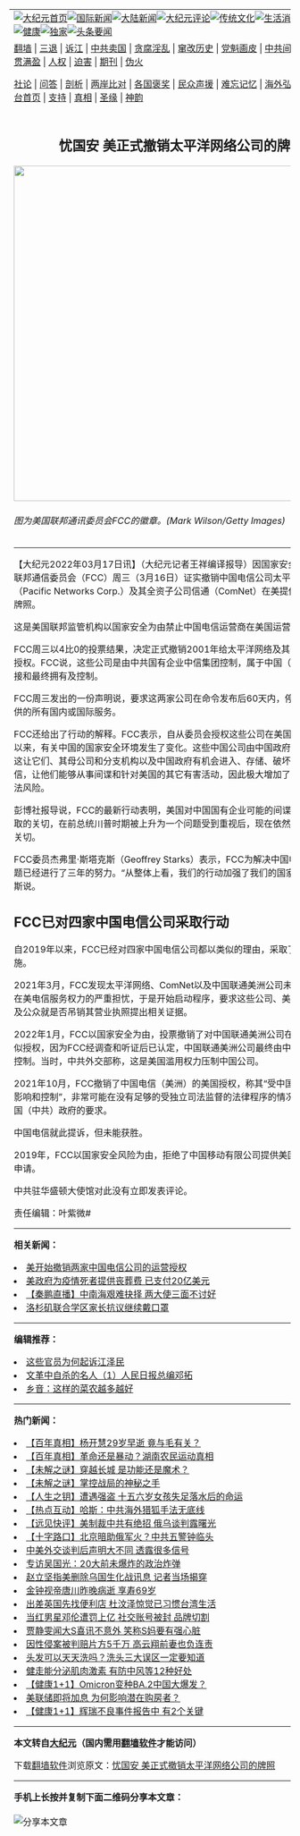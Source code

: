 <a name="1" id="1" target="_blank"></a><span id="1"></span>
<table align=center border="0"><tr><td colspan="2" VALIGN=TOP><a href="https://github.com/zauykv312/djy/blob/master/gb/nf1351518.md#1"><img src="https://raw.githubusercontent.com/zauykv312/www/master/t/djy/1.jpg" title="大纪元首页" alt="大纪元首页"></a><a href="https://github.com/zauykv312/djy/blob/master/gb/n24hr.md#1"><img src="https://raw.githubusercontent.com/zauykv312/www/master/t/djy/3.jpg" title="国际新闻" alt="国际新闻"></a><a href="https://github.com/zauykv312/djy/blob/master/gb/nsc413.md#1"><img src="https://raw.githubusercontent.com/zauykv312/www/master/t/djy/4.jpg" title="大陆新闻" alt="大陆新闻"></a><a href="https://github.com/zauykv312/djy/blob/master/gb/news392.md#1"><img src="https://raw.githubusercontent.com/zauykv312/www/master/t/djy/5.jpg" title="大纪元评论" alt="大纪元评论"></a><a href="https://github.com/zauykv312/djy/blob/master/gb/news2007.md#1"><img src="https://raw.githubusercontent.com/zauykv312/www/master/t/djy/6.jpg" title="传统文化" alt="传统文化"></a><a href="https://github.com/zauykv312/djy/blob/master/gb/news2008.md#1"><img src="https://raw.githubusercontent.com/zauykv312/www/master/t/djy/7.jpg" title="生活消费" alt="生活消费"></a><a href="https://github.com/zauykv312/djy/blob/master/gb/ncyule.md#1"><img src="https://raw.githubusercontent.com/zauykv312/www/master/t/djy/8.jpg" title="娱乐休闲" alt="娱乐休闲"></a><a href="https://github.com/zauykv312/djy/blob/master/gb/nsc1002.md#1"><img src="https://raw.githubusercontent.com/zauykv312/www/master/t/djy/9.jpg" title="健康" alt="健康"></a><a href="https://github.com/zauykv312/djy/blob/master/gb/nf6092.md#1"><img src="https://raw.githubusercontent.com/zauykv312/www/master/t/djy/10a.jpg" title="独家" alt="独家"></a><a href="https://github.com/zauykv312/djy/blob/master/gb/nf4514.md#1"><img src="https://raw.githubusercontent.com/zauykv312/www/master/t/djy/12a.jpg" title="头条要闻" alt="头条要闻"></a></td></tr>
<tr><td colspan="2" VALIGN=TOP><a target="_blank" href="https://github.com/zauykv312/www/blob/master/README.md?zsrh#1">翻墙</a> | <a target="_blank" href="https://github.com/zauykv312/djy/blob/master/gb/nf5657.md#1">三退</a> | <a target="_blank" href="https://github.com/zauykv312/djy/blob/master/gb/nf6124.md#1">诉江</a> | <a target="_blank" href="https://github.com/zauykv312/djy/blob/master/gb/nf1176117.md#1">中共卖国</a> | <a target="_blank" href="https://github.com/zauykv312/djy/blob/master/gb/nf5773.md#1">贪腐淫乱</a> | <a target="_blank" href="https://github.com/zauykv312/djy/blob/master/gb/nf1176115.md#1">窜改历史</a> | <a target="_blank" href="https://github.com/zauykv312/djy/blob/master/gb/nf1176107.md#1">党魁画皮</a> | <a target="_blank" href="https://github.com/zauykv312/djy/blob/master/gb/nf1320400.md#1">中共间谍</a> | <a target="_blank" href="https://github.com/zauykv312/djy/blob/master/gb/nf1176114.md#1">破坏传统</a> | <a target="_blank" href="https://github.com/zauykv312/ntdtv/blob/master/gb/prog447_1.md#1">恶贯满盈</a> | <a target="_blank" href="https://github.com/zauykv312/djy/blob/master/gb/ncid278.md#1">人权</a> | <a target="_blank" href="https://github.com/zauykv312/djy/blob/master/gb/nf1176111.md#1">迫害</a> | <a target="_blank" href="https://gitlab.com/szzdlab/mh-qikan/blob/master/README.md#1">期刊</a> | <a target="_blank" href="https://github.com/zauykv312/djy/blob/master/gb/nf5562.md#1">伪火</a></p><p><a target="_blank" href="https://github.com/zauykv312/djy/blob/master/gb/9p.md#1">社论</a> | <a target="_blank" href="https://github.com/zauykv312/djy/blob/master/gb/nf4378.md#1">问答</a> | <a target="_blank" href="https://github.com/zauykv312/djy/blob/master/gb/nf5792.md#1">剖析</a> | <a target="_blank" href="https://github.com/zauykv312/djy/blob/master/gb/nf5735.md#1">两岸比对</a> | <a target="_blank" href="https://github.com/zauykv312/djy/blob/master/gb/nf6119.md#1">各国褒奖</a> | <a target="_blank" href="https://github.com/zauykv312/djy/blob/master/gb/nf6120.md#1">民众声援</a> | <a target="_blank" href="https://github.com/zauykv312/djy/blob/master/gb/nf1188594.md#1">难忘记忆</a> | <a target="_blank" href="https://github.com/zauykv312/djy/blob/master/gb/nf3180.md#1">海外弘传</a> | <a target="_blank" href="https://github.com/zauykv312/djy/blob/master/gb/nf5410.md#1">万人上访</a> | <a target="_blank" href="https://github.com/zauykv312/www/blob/master/README.md?zsrh#1">平台首页</a> | <a target="_blank" href="https://github.com/zauykv312/djy/blob/master/gb/nf4386.md#1">支持</a> | <a target="_blank" href="https://github.com/zauykv312/djy/blob/master/gb/nf4389.md#1">真相</a> | <a target="_blank" href="https://github.com/zauykv312/djy/blob/master/gb/nf5790.md#1">圣缘</a> | <a target="_blank" href="https://github.com/zauykv312/djy/blob/master/gb/nf4786.md#1">神韵</a></td></tr>
<tr><td VALIGN=TOP width="626"><h2 align=center>忧国安 美正式撤销太平洋网络公司的牌照</h2>
<img width="600" src="https://i.epochtimes.com/assets/uploads/2021/02/FCC.jpg" />
<h6>图为美国联邦通讯委员会FCC的徽章。(Mark Wilson/Getty Images)
</h6>
<hr>
	<p>【大纪元2022年03月17日讯】（大纪元记者王祥编译报导）因国家安全担忧，美国<ahref="https://github.com/zauykv312/djy/blob/master/gb/tag/%E8%81%94%E9%82%A6%E9%80%9A%E4%BF%A1%E5%A7%94%E5%91%98%E4%BC%9A.md#1">联邦通信委员会</a>（FCC）周三（3月16日）证实撤销中国电信公司太平洋网络（Pacific Networks Corp.）及其全资子公司信通（ComNet）在美提供电信服务的牌照。</p>
<p>这是美国联邦监管机构以国家安全为由禁止中国电信运营商在美国运营的最新行动。</p>
<p>FCC周三以4比0的投票结果，决定正式撤销2001年给太平洋网络及其子公司的经营授权。FCC说，这些公司是由中共国有企业<ahref="https://github.com/zauykv312/djy/blob/master/gb/tag/%E4%B8%AD%E4%BF%A1%E9%9B%86%E5%9B%A2.md#1">中信集团</a>控制，属于中国（中共）政府间接和最终拥有及控制。</p>
<p>FCC周三发出的一份声明说，要求这两家公司在命令发布后60天内，停止之前授权提供的所有国内或国际服务。</p>
<p>FCC还给出了行动的解释。FCC表示，自从委员会授权这些公司在美国提供通信服务以来，有关中国的国家安全环境发生了变化。这些中国公司由中国政府拥有与控制，这让它们、其母公司和分支机构以及中国政府有机会进入、存储、破坏或误导美国通信，让他们能够从事间谍和针对美国的其它有害活动，因此极大增加了国家安全和执法风险。</p>
<p>彭博社报导说，FCC的最新行动表明，美国对中国国有企业可能的间谍活动和数据窃取的关切，在前总统川普时期被上升为一个问题受到重视后，现在依然是总统拜登的关切。</p>
<p>FCC委员杰弗里·斯塔克斯（Geoffrey Starks）表示，FCC为解决中国电信运营商问题已经进行了三年的努力。“从整体上看，我们的行动加强了我们的国家安全，”斯塔克斯说。</p>
<h2>FCC已对四家中国电信公司采取行动</h2>
<p>自2019年以来，FCC已经对四家中国电信公司都以类似的理由，采取了类似的措施。</p>
<p>2021年3月，FCC发现太平洋网络、ComNet以及中国联通美洲公司未能消除保留其在美电信服务权力的严重担忧，于是开始启动程序，要求这些公司、美国行政部门以及公众就是否吊销其营业执照提出相关证据。</p>
<p>2022年1月，FCC以国家安全为由，投票撤销了对中国联通美洲公司在美国运营的类似授权，因为FCC经调查和听证后已认定，中国联通美洲公司最终由中国政府拥有和控制。当时，中共外交部称，这是美国滥用权力压制中国公司。</p>
<p>2021年10月，FCC撤销了中国电信（美洲）的美国授权，称其“受中国政府的利用、影响和控制”，非常可能在没有足够的受独立司法监督的法律程序的情况下被迫执行中国（中共）政府的要求。</p>
<p>中国电信就此提诉，但未能获胜。</p>
<p>2019年，FCC以国家安全风险为由，拒绝了中国移动有限公司提供美国电信服务的申请。</p>
<p>中共驻华盛顿大使馆对此没有立即发表评论。</p>
<p>责任编辑：叶紫微#</p>
	
<hr>


<strong>相关新闻：</strong>
<li><a href="https://github.com/zauykv312/djy/blob/master/gb/21/3/17/n12818025.md#1">美开始撤销两家中国电信公司的运营授权</a></li>
<li><a href="https://github.com/zauykv312/djy/blob/master/gb/22/3/16/n13651647.md#1">美政府为疫情死者提供丧葬费 已支付20亿美元</a></li>
<li><a href="https://github.com/zauykv312/djy/blob/master/gb/22/3/16/n13651514.md#1">【秦鹏直播】中南海艰难抉择 两大使三面不讨好</a></li>
<li><a href="https://github.com/zauykv312/djy/blob/master/gb/22/3/16/n13651655.md#1">洛杉矶联合学区家长抗议继续戴口罩</a></li>
<hr>


<strong>编辑推荐：</strong>
<li><a href="https://github.com/upjkzu3674/djy/blob/master/gb/18/8/28/n10672014.md?dfh#1" target="_blank">这些官员为何起诉江泽民</a></li><li><a href="https://github.com/tsiac2612/djy/blob/master/gb/17/11/30/n9910984.md#1" target="_blank">文革中自杀的名人（1）人民日报总编邓拓</a></li><li><a href="https://github.com/tsiac2612/djy/blob/master/gb/13/5/1/n3859798.md#1" target="_blank">乡音：这样的菜农越多越好</a></li>
<hr>

<strong>热门新闻：</strong>
<li><a href="https://github.com/zauykv312/djy/blob/master/gb/22/3/3/n13617747.md#1">【百年真相】杨开慧29岁早逝 竟与毛有关？</a></li>
<li><a href="https://github.com/zauykv312/djy/blob/master/gb/21/12/10/n13430091.md#1">【百年真相】革命还是暴动？湖南农民运动真相</a></li>
<li><a href="https://github.com/zauykv312/djy/blob/master/gb/22/3/13/n13643964.md#1">【未解之谜】穿越长城 是功能还是魔术？</a></li>
<li><a href="https://github.com/zauykv312/djy/blob/master/gb/22/3/11/n13637979.md#1">【未解之谜】掌控战局的神秘之手</a></li>
<li><a href="https://github.com/zauykv312/djy/blob/master/gb/22/3/10/n13635669.md#1">【人生之钥】遭遇强盗 十五六岁女孩失足落水后的命运</a></li>
<li><a href="https://github.com/zauykv312/djy/blob/master/gb/22/3/16/n13648880.md#1">【热点互动】哈斯：中共海外猎狐手法无底线</a></li>
<li><a href="https://github.com/zauykv312/djy/blob/master/gb/22/3/16/n13651512.md#1">【远见快评】美制裁中共有绝招 俄乌谈判露曙光</a></li>
<li><a href="https://github.com/zauykv312/djy/blob/master/gb/22/3/15/n13647794.md#1">【十字路口】北京暗助俄军火？中共五警钟临头</a></li>
<li><a href="https://github.com/zauykv312/djy/blob/master/gb/22/3/15/n13648223.md#1">中美外交谈判后声明大不同 透露很多信号</a></li>
<li><a href="https://github.com/zauykv312/djy/blob/master/gb/22/3/15/n13646596.md#1">专访吴国光：20大前未爆炸的政治炸弹</a></li>
<li><a href="https://github.com/zauykv312/djy/blob/master/gb/22/3/15/n13648112.md#1">赵立坚指美删除乌国生化战讯息 记者当场揭穿</a></li>
<li><a href="https://github.com/zauykv312/djy/blob/master/gb/22/3/14/n13644401.md#1">金钟视帝唐川昨晚病逝 享寿69岁</a></li>
<li><a href="https://github.com/zauykv312/djy/blob/master/gb/22/3/14/n13646078.md#1">出差英国先找便利店 杜汶泽惊觉已习惯台湾生活</a></li>
<li><a href="https://github.com/zauykv312/djy/blob/master/gb/22/3/15/n13648253.md#1">当红男星邓伦遭罚上亿 社交账号被封 品牌切割</a></li>
<li><a href="https://github.com/zauykv312/djy/blob/master/gb/22/3/14/n13645764.md#1">贾静雯闻大S喜讯不意外 笑称S妈要有强心脏</a></li>
<li><a href="https://github.com/zauykv312/djy/blob/master/gb/22/3/15/n13648432.md#1">因性侵案被判赔片方5千万 高云翔前妻也负连责</a></li>
<li><a href="https://github.com/zauykv312/djy/blob/master/gb/22/3/9/n13634214.md#1">头发可以天天洗吗？洗头三大误区一定要知道</a></li>
<li><a href="https://github.com/zauykv312/djy/blob/master/gb/22/3/12/n13640906.md#1">健走能分泌肌肉激素 有防中风等12种好处</a></li>
<li><a href="https://github.com/zauykv312/djy/blob/master/gb/22/3/16/n13650461.md#1">【健康1+1】Omicron变种BA.2中国大爆发？</a></li>
<li><a href="https://github.com/zauykv312/djy/blob/master/gb/22/3/14/n13644865.md#1">美联储即将加息 为何影响潜在购房者？</a></li>
<li><a href="https://github.com/zauykv312/djy/blob/master/gb/22/3/15/n13647625.md#1">【健康1+1】辉瑞不良事件报告中 有2个关键</a></li>
<hr>

<strong>本文转自<a href="https://www.epochtimes.com">大纪元</a>（国内需用<a href="https://github.com/zauykv312/www/blob/master/README.md#8">翻墙软件</a>才能访问）</strong><p>下载<a href="https://github.com/zauykv312/www/blob/master/README.md#8">翻墙软件</a>浏览原文：<a href="https://www.epochtimes.com/gb/22/3/16/n13651480.htm">忧国安 美正式撤销太平洋网络公司的牌照</a></p><hr>

<strong>手机上长按并复制下面二维码分享本文章：</strong><br><br><img src="https://chart.apis.google.com/chart?cht=qr&chs=240x240&choe=UTF-8&chld=M|2&chl=https://github.com/zauykv312/djy/blob/master/gb/22/3/16/n13651480.md%231" title="分享本文章"></td><td VALIGN=TOP><a href="https://github.com/zauykv312/djy/blob/master/gb/16/1/21/n4622075.md?dfh#1" target="_blank"><img src="https://raw.githubusercontent.com/zauykv312/djy/master/gb/300/wei-f1.jpg" title="中共的伪火骗局"  alt="中共的伪火骗局"></a><br><a href="https://github.com/zauykv312/www/blob/master/README.md?dfh#9" target="_blank"><img src="https://raw.githubusercontent.com/zauykv312/djy/master/gb/300/yong-h.jpg" title="永恒的见证"  alt="永恒的见证"></a><br><a href="https://github.com/zauykv312/djy/blob/master/gb/13/9/29/n3974789.md?dfh#1" target="_blank"><img src="https://raw.githubusercontent.com/zauykv312/djy/master/gb/300/shang-lnz.jpg" title="善良女子被中共投男牢"  alt="善良女子被中共投男牢"></a><br><a href="https://github.com/zauykv312/djy/blob/master/gb/16/3/16/n4663449.md?dfh#1" target="_blank"><img src="https://raw.githubusercontent.com/zauykv312/djy/master/gb/300/huo-z3.jpg" title="警卫目击活摘器官"  alt="警卫目击活摘器官"></a><br><a href="https://github.com/zauykv312/djy/blob/master/gb/16/8/7/n8177641.md?dfh#1" target="_blank"><img src="https://raw.githubusercontent.com/zauykv312/djy/master/gb/300/huo-z4.jpg" title="证人描述活摘恐怖"  alt="证人描述活摘恐怖"></a><br><a href="https://github.com/zauykv312/djy/blob/master/gb/10/4/19/n2881569.md?dfh#1" target="_blank"><img src="https://raw.githubusercontent.com/zauykv312/djy/master/gb/300/huo-z1.jpg" title="揭开活摘器官黑幕"  alt="揭开活摘器官黑幕"></a><br><a href="https://github.com/zauykv312/djy/blob/master/gb/10/11/7/n3077476.md?dfh#1" target="_blank"><img src="https://raw.githubusercontent.com/zauykv312/djy/master/gb/300/ma-ks.jpg" title="马克思的成魔之路"  alt="马克思的成魔之路"></a><br><a href="https://github.com/zauykv312/djy/blob/master/gb/14/6/9/n4173977.md?dfh#1" target="_blank"><img src="https://raw.githubusercontent.com/zauykv312/djy/master/gb/300/chang-zs.jpg" title="藏字石 蕴天机"  alt="藏字石 蕴天机"></a><br><a href="https://github.com/zauykv312/djy/blob/master/gb/18/5/10/n10381511.md?dfh#1" target="_blank"><img src="https://raw.githubusercontent.com/zauykv312/djy/master/gb/300/st1.jpg" title="关注三亿人三退"  alt="关注三亿人三退"></a><br><a href="https://github.com/zauykv312/djy/blob/master/gb/18/3/21/n10237682.md?dfh#1" target="_blank"><img src="https://raw.githubusercontent.com/zauykv312/djy/master/gb/300/jie-t.jpg" title="解体中共复兴中华"  alt="解体中共复兴中华"></a><br><a href="https://github.com/zauykv312/djy/blob/master/gb/9/2/9/n2422991.md?dfh#1" target="_blank"><img src="https://raw.githubusercontent.com/zauykv312/djy/master/gb/300/gao-zs.jpg" title="中共迫害良心律师"  alt="中共迫害良心律师"></a><br><a href="https://github.com/zauykv312/djy/blob/master/gb/18/12/9/n10900044.md?dfh#1" target="_blank"><img src="https://raw.githubusercontent.com/zauykv312/djy/master/gb/300/sj1.jpg" title="三百多万人举报江泽民"  alt="三百多万人举报江泽民"></a><br><a href="https://github.com/zauykv312/djy/blob/master/gb/18/8/28/n10672014.md?dfh#1" target="_blank"><img src="https://raw.githubusercontent.com/zauykv312/djy/master/gb/300/sj2.jpg" title="这些官员为何起诉江泽民"  alt="这些官员为何起诉江泽民"></a><br><a href="https://github.com/zauykv312/djy/blob/master/gb/8/12/18/n2367165.md?dfh#1" target="_blank"><img src="https://raw.githubusercontent.com/zauykv312/djy/master/gb/300/liangan.jpg" title="海峡两岸的强烈对比"  alt="海峡两岸的强烈对比"></a><br><a href="https://github.com/zauykv312/djy/blob/master/gb/15/12/10/n4593139.md?dfh#1" target="_blank"><img src="https://raw.githubusercontent.com/zauykv312/djy/master/gb/300/jia-ndzl.jpg" title="加拿大总理的贺信"  alt="加拿大总理的贺信"></a><br><a href="https://github.com/zauykv312/djy/blob/master/gb/11/6/17/n3289382.md?dfh#1" target="_blank"><img src="https://raw.githubusercontent.com/zauykv312/djy/master/gb/300/xiao-wd.jpg" title="探寻真相兼听则明"  alt="探寻真相兼听则明"></a><br><a href="https://github.com/zauykv312/djy/blob/master/gb/18/10/27/n10812623.md?dfh#1" target="_blank"><img src="https://raw.githubusercontent.com/zauykv312/djy/master/gb/300/yindu.jpg" title="印度媒体报道东方"  alt="印度媒体报道东方"></a><br><a href="https://github.com/zauykv312/djy/blob/master/gb/18/6/9/n10469652.md?dfh#1" target="_blank"><img src="https://raw.githubusercontent.com/zauykv312/djy/master/gb/300/xie-j.jpg" title="不一样的海外校园"  alt="不一样的海外校园"></a><br><a href="https://github.com/zauykv312/djy/blob/master/gb/7/4/5/n1669415.md?dfh#1" target="_blank"><img src="https://raw.githubusercontent.com/zauykv312/djy/master/gb/300/li-up.jpg" title="从大师到徒弟的传奇"  alt="从大师到徒弟的传奇"></a><br><a href="https://github.com/zauykv312/djy/blob/master/gb/17/5/26/n9191512.md?dfh#1" target="_blank"><img src="https://raw.githubusercontent.com/zauykv312/djy/master/gb/300/zfl2.jpg" title="亿万人与东方一本奇书"  alt="亿万人与东方一本奇书"></a><br><a href="https://github.com/zauykv312/djy/blob/master/gb/13/11/27/n4020290.md?dfh#1" target="_blank"><img src="https://raw.githubusercontent.com/zauykv312/djy/master/gb/300/zhen-h.jpg" title="大陆见不到的震撼场面"  alt="大陆见不到的震撼场面"></a><br><a href="https://github.com/zauykv312/djy/blob/master/gb/15/7/17/n4482910.md?dfh#1" target="_blank"><img src="https://raw.githubusercontent.com/zauykv312/djy/master/gb/300/dalu-sk.jpg" title="人心向善 大陆当初盛况"  alt="人心向善 大陆当初盛况"></a><br><a href="https://github.com/zauykv312/djy/blob/master/gb/19/1/5/n10955468.md?dfh#1" target="_blank"><img src="https://raw.githubusercontent.com/zauykv312/djy/master/gb/300/zfl1.jpg" title="追寻真理 这书讲什么"  alt="追寻真理 这书讲什么"></a><br><a href="https://github.com/zauykv312/www/blob/master/README.md?dfh#1" target="_blank"><img src="https://raw.githubusercontent.com/zauykv312/djy/master/gb/300/fq1.jpg" title="下载免费翻墙软件"  alt="下载免费翻墙软件"></a><br></td></tr></table>
